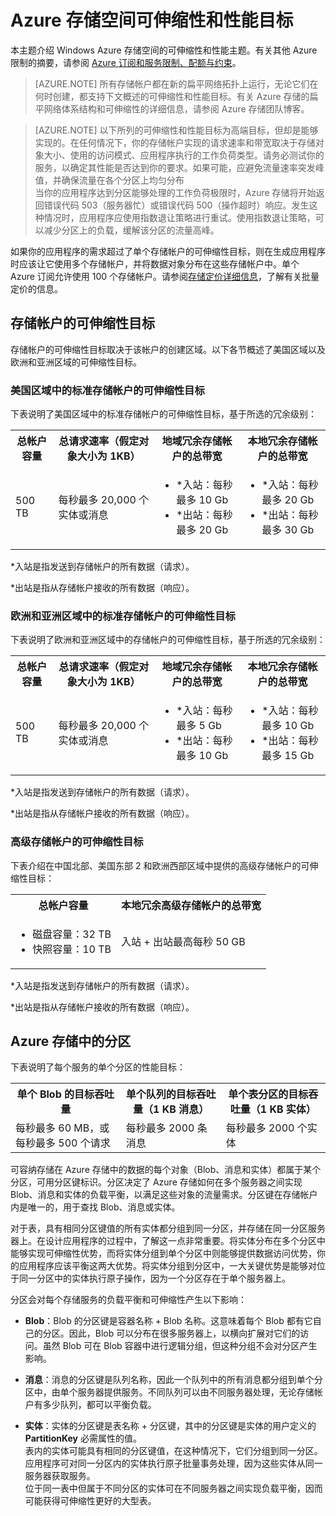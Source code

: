 <properties 
   pageTitle="Azure 存储空间可伸缩性和性能目标 |Azure"
   description="了解有关 Azure 存储帐户的可伸缩性和性能目标的信息，包括容量、请求速率以及入站和出站带宽。了解每个 Azure 存储服务中各分区的性能目标。"
   services="storage"
   documentationCenter="na"
   authors="tamram"
   manager="na"
   editor="na" />
   
<tags ms.service="storage" ms.date="03/20/2015" wacn.date="04/11/2015"/>


# Azure 存储空间可伸缩性和性能目标

本主题介绍 Windows Azure 存储空间的可伸缩性和性能主题。有关其他 Azure 限制的摘要，请参阅 [Azure 订阅和服务限制、配额与约束](/documentation/articles/azure-subscription-service-limits)。

> [AZURE.NOTE] 所有存储帐户都在新的扁平网络拓扑上运行，无论它们在何时创建，都支持下文概述的可伸缩性和性能目标。有关 Azure 存储的扁平网络体系结构和可伸缩性的详细信息，请参阅 Azure 存储团队博客。

> [AZURE.NOTE] 以下所列的可伸缩性和性能目标为高端目标，但却是能够实现的。在任何情况下，你的存储帐户实现的请求速率和带宽取决于存储对象大小、使用的访问模式、应用程序执行的工作负荷类型。请务必测试你的服务，以确定其性能是否达到你的要求。如果可能，应避免流量速率突发峰值，并确保流量在各个分区上均匀分布  
当你的应用程序达到分区能够处理的工作负荷极限时，Azure 存储将开始返回错误代码 503（服务器忙）或错误代码 500（操作超时）响应。发生这种情况时，应用程序应使用指数退让策略进行重试。使用指数退让策略，可以减少分区上的负载，缓解该分区的流量高峰。

如果你的应用程序的需求超过了单个存储帐户的可伸缩性目标，则在生成应用程序时应该让它使用多个存储帐户，并将数据对象分布在这些存储帐户中。单个 Azure 订阅允许使用 100 个存储帐户。请参阅[存储定价详细信息](/home/features/storage/#price)，了解有关批量定价的信息。

## 存储帐户的可伸缩性目标

存储帐户的可伸缩性目标取决于该帐户的创建区域。以下各节概述了美国区域以及欧洲和亚洲区域的可伸缩性目标。

### 美国区域中的标准存储帐户的可伸缩性目标

下表说明了美国区域中的标准存储帐户的可伸缩性目标，基于所选的冗余级别：

<table>
<tr>
<th>总帐户容量</th>
<th>总请求速率（假定对象大小为 1KB）</th>
<th>地域冗余存储帐户的总带宽</th>
<th>本地冗余存储帐户的总带宽</th>
<tr>
<td>500 TB</td>
<td>每秒最多 20,000 个实体或消息</td>
<td><ul>
<li>*入站：每秒最多 10 Gb</li>
<li>*出站：每秒最多 20 Gb</li>
</ol>
</td>
<td><ul>
<li>*入站：每秒最多 20 Gb</li>
<li>*出站：每秒最多 30 Gb</li>
</tr>
</table>	

*入站是指发送到存储帐户的所有数据（请求）。  

*出站是指从存储帐户接收的所有数据（响应）。  

### 欧洲和亚洲区域中的标准存储帐户的可伸缩性目标

下表说明了欧洲和亚洲区域中的存储帐户的可伸缩性目标，基于所选的冗余级别：

<table>
<tr>
<th>总帐户容量</th>
<th>总请求速率（假定对象大小为 1KB）</th>
<th>地域冗余存储帐户的总带宽</th>
<th>本地冗余存储帐户的总带宽</th>
<tr>
<td>500 TB</td>
<td>每秒最多 20,000 个实体或消息</td>
<td><ul>
<li>*入站：每秒最多 5 Gb</li>
<li>*出站：每秒最多 10 Gb</li>
</ol>
</td>
<td><ul>
<li>*入站：每秒最多 10 Gb</li>
<li>*出站：每秒最多 15 Gb</li>
</tr>
</table>	  

*入站是指发送到存储帐户的所有数据（请求）。  

*出站是指从存储帐户接收的所有数据（响应）。  

### 高级存储帐户的可伸缩性目标

下表介绍在中国北部、美国东部 2 和欧洲西部区域中提供的高级存储帐户的可伸缩性目标：

<table>
<tr>
<th>总帐户容量</th>
<th>本地冗余高级存储帐户的总带宽</th>
<tr>
<td><ul>
<li>磁盘容量：32 TB</li>
<li>快照容量：10 TB</li>
</td>
<td>入站 + 出站最高每秒 50 GB</td>
</table>	

*入站是指发送到存储帐户的所有数据（请求）。  

*出站是指从存储帐户接收的所有数据（响应）。

## Azure 存储中的分区

下表说明了每个服务的单个分区的性能目标：

<table>
<tr>
<th>单个 Blob 的目标吞吐量</th>
<th>单个队列的目标吞吐量（1 KB 消息）</th>
<th>单个表分区的目标吞吐量（1 KB 实体）</th>
<tr>
<td>每秒最多 60 MB，或每秒最多 500 个请求</td>
<td>每秒最多 2000 条消息</td>
<td>每秒最多 2000 个实体</td>
</table>

可容纳存储在 Azure 存储中的数据的每个对象（Blob、消息和实体）都属于某个分区，可用分区键标识。分区决定了 Azure 存储如何在多个服务器之间实现 Blob、消息和实体的负载平衡，以满足这些对象的流量需求。分区键在存储帐户内是唯一的，用于查找 Blob、消息或实体。

对于表，具有相同分区键值的所有实体都分组到同一分区，并存储在同一分区服务器上。在设计应用程序的过程中，了解这一点非常重要。将实体分布在多个分区中能够实现可伸缩性优势，而将实体分组到单个分区中则能够提供数据访问优势，你的应用程序应该平衡这两大优势。将实体分组到分区中，一大关键优势是能够对位于同一分区中的实体执行原子操作，因为一个分区存在于单个服务器上。

分区会对每个存储服务的负载平衡和可伸缩性产生以下影响：

- **Blob**：Blob 的分区键是容器名称 + Blob 名称。这意味着每个 Blob 都有它自己的分区。因此，Blob 可以分布在很多服务器上，以横向扩展对它们的访问。虽然 Blob 可在 Blob 容器中进行逻辑分组，但这种分组不会对分区产生影响。

- **消息**：消息的分区键是队列名称，因此一个队列中的所有消息都分组到单个分区中，由单个服务器提供服务。不同队列可以由不同服务器处理，无论存储帐户有多少队列，都可以平衡负载。

- **实体**：实体的分区键是表名称 + 分区键，其中的分区键是实体的用户定义的 **PartitionKey** 必需属性的值。  
表内的实体可能具有相同的分区键值，在这种情况下，它们分组到同一分区。应用程序可对同一分区内的实体执行原子批量事务处理，因为这些实体从同一服务器获取服务。  
位于同一表中但属于不同分区的实体可在不同服务器之间实现负载平衡，因而可能获得可伸缩性更好的大型表。


<!--HONumber=51-->